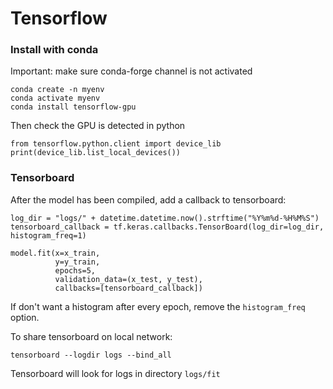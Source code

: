 # Tensorflow

### Install with conda
Important: make sure conda-forge channel is not activated
```
conda create -n myenv
conda activate myenv
conda install tensorflow-gpu
```
Then check the GPU is detected in python
```
from tensorflow.python.client import device_lib 
print(device_lib.list_local_devices())
```
### Tensorboard
After the model has been compiled, add a callback to tensorboard:
```
log_dir = "logs/" + datetime.datetime.now().strftime("%Y%m%d-%H%M%S")
tensorboard_callback = tf.keras.callbacks.TensorBoard(log_dir=log_dir, histogram_freq=1)

model.fit(x=x_train, 
          y=y_train, 
          epochs=5, 
          validation_data=(x_test, y_test), 
          callbacks=[tensorboard_callback])
```
If don't want a histogram after every epoch, remove the `histogram_freq` option.

To share tensorboard on local network:
```
tensorboard --logdir logs --bind_all
```
Tensorboard will look for logs in directory `logs/fit`

